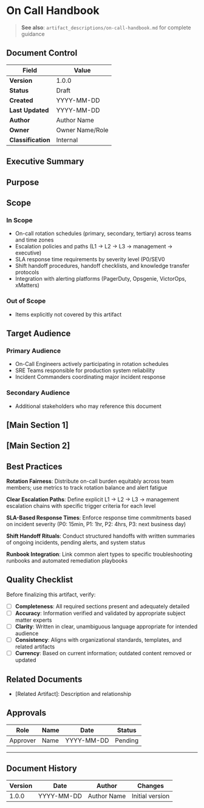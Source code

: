 # On Call Handbook

> **See also**: `artifact_descriptions/on-call-handbook.md` for complete guidance

## Document Control

| Field | Value |
|-------|-------|
| **Version** | 1.0.0 |
| **Status** | Draft |
| **Created** | YYYY-MM-DD |
| **Last Updated** | YYYY-MM-DD |
| **Author** | Author Name |
| **Owner** | Owner Name/Role |
| **Classification** | Internal |

## Executive Summary

<!-- Provide a 2-3 paragraph overview for executive audience -->
<!-- What is this document about and why does it matter? -->

## Purpose

<!-- This artifact serves as the authoritative reference for all on-call operations, defining rotation schedules, escalation policies, SLA response times, handoff procedures, and support expectations. It s... -->

## Scope

### In Scope

- On-call rotation schedules (primary, secondary, tertiary) across teams and time zones
- Escalation policies and paths (L1 → L2 → L3 → management → executive)
- SLA response time requirements by severity level (P0/SEV0
- Shift handoff procedures, handoff checklists, and knowledge transfer protocols
- Integration with alerting platforms (PagerDuty, Opsgenie, VictorOps, xMatters)

### Out of Scope

- Items explicitly not covered by this artifact

## Target Audience

### Primary Audience

- On-Call Engineers actively participating in rotation schedules
- SRE Teams responsible for production system reliability
- Incident Commanders coordinating major incident response

### Secondary Audience

- Additional stakeholders who may reference this document

## [Main Section 1]

<!-- Complete this section with artifact-specific content -->
<!-- Refer to the artifact description for required structure -->

## [Main Section 2]

<!-- Add additional sections as needed -->

## Best Practices

**Rotation Fairness**: Distribute on-call burden equitably across team members; use metrics to track rotation balance and alert fatigue

**Clear Escalation Paths**: Define explicit L1 → L2 → L3 → management escalation chains with specific trigger criteria for each level

**SLA-Based Response Times**: Enforce response time commitments based on incident severity (P0: 15min, P1: 1hr, P2: 4hrs, P3: next business day)

**Shift Handoff Rituals**: Conduct structured handoffs with written summaries of ongoing incidents, pending alerts, and system status

**Runbook Integration**: Link common alert types to specific troubleshooting runbooks and automated remediation playbooks

## Quality Checklist

Before finalizing this artifact, verify:

- [ ] **Completeness**: All required sections present and adequately detailed
- [ ] **Accuracy**: Information verified and validated by appropriate subject matter experts
- [ ] **Clarity**: Written in clear, unambiguous language appropriate for intended audience
- [ ] **Consistency**: Aligns with organizational standards, templates, and related artifacts
- [ ] **Currency**: Based on current information; outdated content removed or updated

## Related Documents

- [Related Artifact]: Description and relationship

## Approvals

| Role | Name | Date | Status |
|------|------|------|--------|
| Approver | Name | YYYY-MM-DD | Pending |

---

## Document History

| Version | Date | Author | Changes |
|---------|------|--------|---------|
| 1.0.0 | YYYY-MM-DD | Author Name | Initial version |
